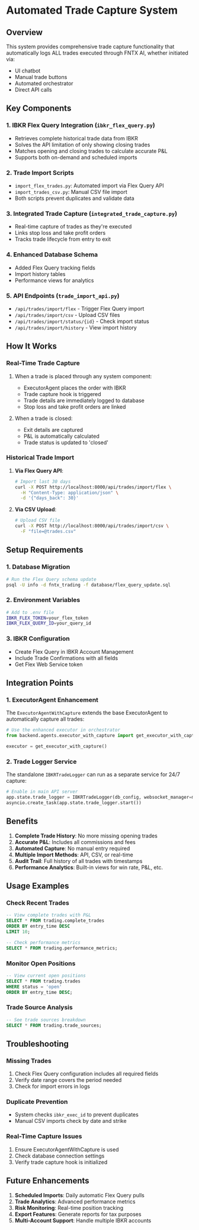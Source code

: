 # Automated Trade Capture System

## Overview
This system provides comprehensive trade capture functionality that automatically logs ALL trades executed through FNTX AI, whether initiated via:
- UI chatbot
- Manual trade buttons
- Automated orchestrator
- Direct API calls

## Key Components

### 1. IBKR Flex Query Integration (`ibkr_flex_query.py`)
- Retrieves complete historical trade data from IBKR
- Solves the API limitation of only showing closing trades
- Matches opening and closing trades to calculate accurate P&L
- Supports both on-demand and scheduled imports

### 2. Trade Import Scripts
- `import_flex_trades.py`: Automated import via Flex Query API
- `import_trades_csv.py`: Manual CSV file import
- Both scripts prevent duplicates and validate data

### 3. Integrated Trade Capture (`integrated_trade_capture.py`)
- Real-time capture of trades as they're executed
- Links stop loss and take profit orders
- Tracks trade lifecycle from entry to exit

### 4. Enhanced Database Schema
- Added Flex Query tracking fields
- Import history tables
- Performance views for analytics

### 5. API Endpoints (`trade_import_api.py`)
- `/api/trades/import/flex` - Trigger Flex Query import
- `/api/trades/import/csv` - Upload CSV files
- `/api/trades/import/status/{id}` - Check import status
- `/api/trades/import/history` - View import history

## How It Works

### Real-Time Trade Capture
1. When a trade is placed through any system component:
   - ExecutorAgent places the order with IBKR
   - Trade capture hook is triggered
   - Trade details are immediately logged to database
   - Stop loss and take profit orders are linked

2. When a trade is closed:
   - Exit details are captured
   - P&L is automatically calculated
   - Trade status is updated to 'closed'

### Historical Trade Import
1. **Via Flex Query API**:
   ```bash
   # Import last 30 days
   curl -X POST http://localhost:8000/api/trades/import/flex \
     -H "Content-Type: application/json" \
     -d '{"days_back": 30}'
   ```

2. **Via CSV Upload**:
   ```bash
   # Upload CSV file
   curl -X POST http://localhost:8000/api/trades/import/csv \
     -F "file=@trades.csv"
   ```

## Setup Requirements

### 1. Database Migration
```bash
# Run the Flex Query schema update
psql -U info -d fntx_trading -f database/flex_query_update.sql
```

### 2. Environment Variables
```bash
# Add to .env file
IBKR_FLEX_TOKEN=your_flex_token
IBKR_FLEX_QUERY_ID=your_query_id
```

### 3. IBKR Configuration
- Create Flex Query in IBKR Account Management
- Include Trade Confirmations with all fields
- Get Flex Web Service token

## Integration Points

### 1. ExecutorAgent Enhancement
The `ExecutorAgentWithCapture` extends the base ExecutorAgent to automatically capture all trades:

```python
# Use the enhanced executor in orchestrator
from backend.agents.executor_with_capture import get_executor_with_capture

executor = get_executor_with_capture()
```

### 2. Trade Logger Service
The standalone `IBKRTradeLogger` can run as a separate service for 24/7 capture:

```python
# Enable in main API server
app.state.trade_logger = IBKRTradeLogger(db_config, websocket_manager=manager)
asyncio.create_task(app.state.trade_logger.start())
```

## Benefits

1. **Complete Trade History**: No more missing opening trades
2. **Accurate P&L**: Includes all commissions and fees
3. **Automated Capture**: No manual entry required
4. **Multiple Import Methods**: API, CSV, or real-time
5. **Audit Trail**: Full history of all trades with timestamps
6. **Performance Analytics**: Built-in views for win rate, P&L, etc.

## Usage Examples

### Check Recent Trades
```sql
-- View complete trades with P&L
SELECT * FROM trading.complete_trades 
ORDER BY entry_time DESC 
LIMIT 10;

-- Check performance metrics
SELECT * FROM trading.performance_metrics;
```

### Monitor Open Positions
```sql
-- View current open positions
SELECT * FROM trading.trades 
WHERE status = 'open' 
ORDER BY entry_time DESC;
```

### Trade Source Analysis
```sql
-- See trade sources breakdown
SELECT * FROM trading.trade_sources;
```

## Troubleshooting

### Missing Trades
1. Check Flex Query configuration includes all required fields
2. Verify date range covers the period needed
3. Check for import errors in logs

### Duplicate Prevention
- System checks `ibkr_exec_id` to prevent duplicates
- Manual CSV imports check by date and strike

### Real-Time Capture Issues
1. Ensure ExecutorAgentWithCapture is used
2. Check database connection settings
3. Verify trade capture hook is initialized

## Future Enhancements

1. **Scheduled Imports**: Daily automatic Flex Query pulls
2. **Trade Analytics**: Advanced performance metrics
3. **Risk Monitoring**: Real-time position tracking
4. **Export Features**: Generate reports for tax purposes
5. **Multi-Account Support**: Handle multiple IBKR accounts
